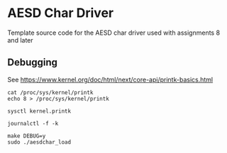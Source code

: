 # AESD Char Driver

Template source code for the AESD char driver used with assignments 8 and later

## Debugging

See https://www.kernel.org/doc/html/next/core-api/printk-basics.html

```shell
cat /proc/sys/kernel/printk
echo 8 > /proc/sys/kernel/printk
```

```shell
sysctl kernel.printk
```

```shell
journalctl -f -k
```

```shell
make DEBUG=y
sudo ./aesdchar_load
```

